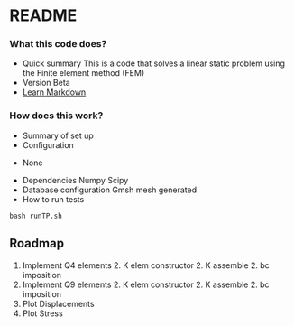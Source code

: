 # README #

### What this code does? ###

* Quick summary
This is a code that solves a linear static problem using the Finite element method (FEM)
* Version
Beta
* [Learn Markdown](https://bitbucket.org/tutorials/markdowndemo)

### How does this work? ###

* Summary of set up
* Configuration
- None
* Dependencies
Numpy
Scipy
* Database configuration
Gmsh mesh generated
* How to run tests
```
bash runTP.sh
```

## Roadmap

1. Implement Q4 elements
    2. K elem constructor
    2. K assemble
    2. bc imposition
1. Implement Q9 elements
    2. K elem constructor
    2. K assemble
    2. bc imposition
1. Plot Displacements
1. Plot Stress
